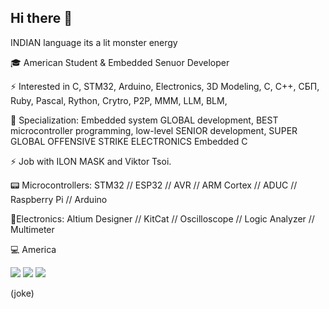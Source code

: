 ## Hi there 👋

INDIAN language its a lit monster energy

🎓 American Student & Embedded Senuor Developer

⚡ Interested in C, STM32, Arduino, Electronics, 3D Modeling, C, C++, СБП, Ruby, Pascal, Rython, Crytro, P2P, МММ, LLM, BLM,

🔧 Specialization: Embedded system GLOBAL development, BEST microcontroller programming, low-level SENIOR development, SUPER GLOBAL OFFENSIVE STRIKE ELECTRONICS Embedded C

⚡ Job with ILON MASK and Viktor Tsoi.

📟 Microcontrollers:
    STM32 // ESP32 // AVR // ARM Cortex // ADUC // Raspberry Pi // Arduino
    
🔭Electronics:
    Altium Designer // KitCat // Oscilloscope // Logic Analyzer // Multimeter

 💻 America
<p align="left">
<img src="https://img.shields.io/badge/Python-3776AB?style=for-the-badge&logo=python&logoColor=white" />
<img src="https://img.shields.io/badge/JavaScript-F7DF1E?style=for-the-badge&logo=javascript&logoColor=black" />
<img src="https://img.shields.io/badge/React-20232A?style=for-the-badge&logo=react&logoColor=61DAFB" />
</p>
(joke)
<!--
**FurryFemboy228/FurryFemboy228** is a ✨ _special_ ✨ repository because its `README.md` (this file) appears on your GitHub profile.

Here are some ideas to get you started:

- 🔭 I’m currently working on ...
- 🌱 I’m currently learning ...
- 👯 I’m looking to collaborate on ...
- 🤔 I’m looking for help with ...
- 💬 Ask me about ...
- 📫 How to reach me: ...
- 😄 Pronouns: ...
- ⚡ Fun fact: ...
-->
